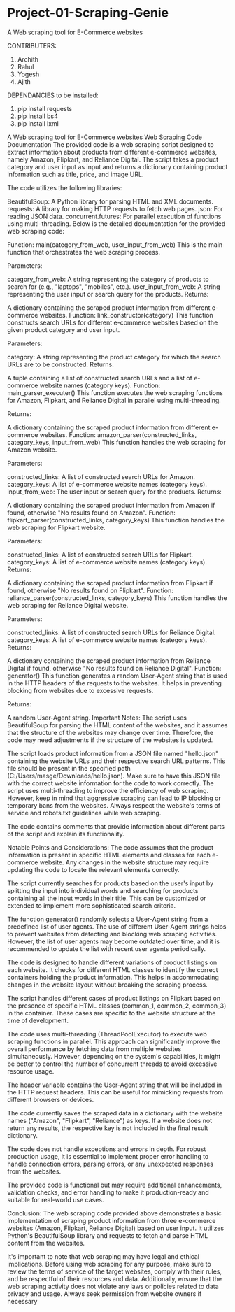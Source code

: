 # Project-01-Scraping-Genie
A Web scraping tool for E-Commerce websites

CONTRIBUTERS:
1) Archith
2) Rahul
3) Yogesh
4) Ajith

DEPENDANCIES to be installed:
1) pip install requests
2) pip install bs4
3) pip install lxml

A Web scraping tool for E-Commerce websites Web Scraping Code Documentation The provided code is a web scraping script designed to extract information about products from different e-commerce websites, namely Amazon, Flipkart, and Reliance Digital. The script takes a product category and user input as input and returns a dictionary containing product information such as title, price, and image URL.

The code utilizes the following libraries:

BeautifulSoup: A Python library for parsing HTML and XML documents. requests: A library for making HTTP requests to fetch web pages. json: For reading JSON data. concurrent.futures: For parallel execution of functions using multi-threading. Below is the detailed documentation for the provided web scraping code:

Function: main(category_from_web, user_input_from_web) This is the main function that orchestrates the web scraping process.

Parameters:

category_from_web: A string representing the category of products to search for (e.g., "laptops", "mobiles", etc.). user_input_from_web: A string representing the user input or search query for the products. Returns:

A dictionary containing the scraped product information from different e-commerce websites. Function: link_constructor(category) This function constructs search URLs for different e-commerce websites based on the given product category and user input.

Parameters:

category: A string representing the product category for which the search URLs are to be constructed. Returns:

A tuple containing a list of constructed search URLs and a list of e-commerce website names (category keys). Function: main_parser_executer() This function executes the web scraping functions for Amazon, Flipkart, and Reliance Digital in parallel using multi-threading.

Returns:

A dictionary containing the scraped product information from different e-commerce websites. Function: amazon_parser(constructed_links, category_keys, input_from_web) This function handles the web scraping for Amazon website.

Parameters:

constructed_links: A list of constructed search URLs for Amazon. category_keys: A list of e-commerce website names (category keys). input_from_web: The user input or search query for the products. Returns:

A dictionary containing the scraped product information from Amazon if found, otherwise "No results found on Amazon". Function: flipkart_parser(constructed_links, category_keys) This function handles the web scraping for Flipkart website.

Parameters:

constructed_links: A list of constructed search URLs for Flipkart. category_keys: A list of e-commerce website names (category keys). Returns:

A dictionary containing the scraped product information from Flipkart if found, otherwise "No results found on Flipkart". Function: reliance_parser(constructed_links, category_keys) This function handles the web scraping for Reliance Digital website.

Parameters:

constructed_links: A list of constructed search URLs for Reliance Digital. category_keys: A list of e-commerce website names (category keys). Returns:

A dictionary containing the scraped product information from Reliance Digital if found, otherwise "No results found on Reliance Digital". Function: generator() This function generates a random User-Agent string that is used in the HTTP headers of the requests to the websites. It helps in preventing blocking from websites due to excessive requests.

Returns:

A random User-Agent string. Important Notes: The script uses BeautifulSoup for parsing the HTML content of the websites, and it assumes that the structure of the websites may change over time. Therefore, the code may need adjustments if the structure of the websites is updated.

The script loads product information from a JSON file named "hello.json" containing the website URLs and their respective search URL patterns. This file should be present in the specified path (C:/Users/masge/Downloads/hello.json). Make sure to have this JSON file with the correct website information for the code to work correctly. The script uses multi-threading to improve the efficiency of web scraping. However, keep in mind that aggressive scraping can lead to IP blocking or temporary bans from the websites. Always respect the website's terms of service and robots.txt guidelines while web scraping.

The code contains comments that provide information about different parts of the script and explain its functionality.

Notable Points and Considerations: The code assumes that the product information is present in specific HTML elements and classes for each e-commerce website. Any changes in the website structure may require updating the code to locate the relevant elements correctly.

The script currently searches for products based on the user's input by splitting the input into individual words and searching for products containing all the input words in their title. This can be customized or extended to implement more sophisticated search criteria.

The function generator() randomly selects a User-Agent string from a predefined list of user agents. The use of different User-Agent strings helps to prevent websites from detecting and blocking web scraping activities. However, the list of user agents may become outdated over time, and it is recommended to update the list with recent user agents periodically.

The code is designed to handle different variations of product listings on each website. It checks for different HTML classes to identify the correct containers holding the product information. This helps in accommodating changes in the website layout without breaking the scraping process.

The script handles different cases of product listings on Flipkart based on the presence of specific HTML classes (common_1, common_2, common_3) in the container. These cases are specific to the website structure at the time of development.

The code uses multi-threading (ThreadPoolExecutor) to execute web scraping functions in parallel. This approach can significantly improve the overall performance by fetching data from multiple websites simultaneously. However, depending on the system's capabilities, it might be better to control the number of concurrent threads to avoid excessive resource usage.

The header variable contains the User-Agent string that will be included in the HTTP request headers. This can be useful for mimicking requests from different browsers or devices.

The code currently saves the scraped data in a dictionary with the website names ("Amazon", "Flipkart", "Reliance") as keys. If a website does not return any results, the respective key is not included in the final result dictionary.

The code does not handle exceptions and errors in depth. For robust production usage, it is essential to implement proper error handling to handle connection errors, parsing errors, or any unexpected responses from the websites.

The provided code is functional but may require additional enhancements, validation checks, and error handling to make it production-ready and suitable for real-world use cases.

Conclusion: The web scraping code provided above demonstrates a basic implementation of scraping product information from three e-commerce websites (Amazon, Flipkart, Reliance Digital) based on user input. It utilizes Python's BeautifulSoup library and requests to fetch and parse HTML content from the websites.

It's important to note that web scraping may have legal and ethical implications. Before using web scraping for any purpose, make sure to review the terms of service of the target websites, comply with their rules, and be respectful of their resources and data. Additionally, ensure that the web scraping activity does not violate any laws or policies related to data privacy and usage. Always seek permission from website owners if necessary
